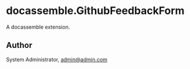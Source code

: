 # docassemble.GithubFeedbackForm

A docassemble extension.

## Author

System Administrator, admin@admin.com

